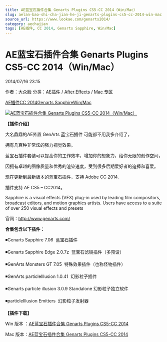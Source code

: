 ```yaml
---
title: AE蓝宝石插件合集 Genarts Plugins CS5-CC 2014（Win/Mac）
slug: aelan-bao-shi-cha-jian-he-ji-genarts-plugins-cs5-cc-2014-win-mac
source_url: https://www.lookae.com/genarts2014/
category: aechajian
tags: [AE插件, CC 2014, Genarts Sapphire, Win/Mac]
---
```

# AE蓝宝石插件合集 Genarts Plugins CS5-CC 2014（Win/Mac）

2014/07/16 23:15

作者：大众脸
分类：[AE插件](https://www.lookae.com/after-effects/aechajian/) / [After Effects](https://www.lookae.com/after-effects/) / [Mac 专区](https://www.lookae.com/mac-osx/)

[AE插件](https://www.lookae.com/tag/ae%e6%8f%92%e4%bb%b6/)[CC 2014](https://www.lookae.com/tag/cc-2014/)[Genarts Sapphire](https://www.lookae.com/tag/genarts-sapphire/)[Win/Mac](https://www.lookae.com/tag/winmac/)

[![AE蓝宝石插件合集 Genarts Plugins CS5-CC 2014（Win/Mac）](https://www.lookae.com/wp-content/uploads/2014/07/Genarts2014.jpg "AE蓝宝石插件合集 Genarts Plugins CS5-CC 2014（Win/Mac）-LookAE.com")](https://www.lookae.com/wp-content/uploads/2014/07/Genarts2014.jpg)

**【插件介绍】**

大名鼎鼎的AE外置 GenArts 蓝宝石插件 可能都不用我多介绍了，

拥有几百种非常炫的强力视觉效果。

蓝宝石插件套装可以提高你的工作效率，增加你的想象力，给你无限的创作空间，

因拥有卓越的图像质量和优秀的渲染速度，受到很多后期爱好者的追捧和喜爱。

现在更新到最新版本的蓝宝石插件，支持 Adobe CC 2014.

插件支持 AE CS5 – CC2014。

Sapphire is a visual effects (VFX) plug-in used by leading film compositors, broadcast editors, and motion graphics artists. Users have access to a suite of over 250 visual effects and presets

官网：http://www.genarts.com/

**合集包含以下插件：**

◾Genarts Sapphire 7.06  蓝宝石插件

◾Genarts Sapphire Edge 2.0.7z  蓝宝石滤镜插件（多预设）

◾GenArts Monsters GT 7.05  特殊效果插件（也称怪物插件）

◾GenArts particleIllusion 1.0.41  幻影粒子插件

◾Genarts particle illusion 3.0.9 Standalone 幻影粒子独立软件

◾particleIllusion Emitters  幻影粒子发射器

**【插件下载】**

Win 版本 ：[AE蓝宝石插件合集 Genarts Plugins CS5-CC 2014](https://www.400gb.com/file/68193943)

Mac 版本：[AE蓝宝石插件合集 Genarts Plugins CS5-CC 2014](https://www.400gb.com/file/69159211)
